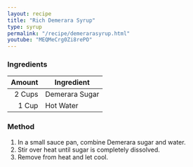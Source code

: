 ```yaml
---
layout: recipe
title: "Rich Demerara Syrup"
type: syrup
permalink: "/recipe/demerarasyrup.html"
youtube: "MEQMeCrg0Zi8rePO"
---
```


### Ingredients

| Amount  | Ingredient    |
| -----: | -------------- |
| 2 Cups | Demerara Sugar |
|  1 Cup | Hot Water      |

### Method

1. In a small sauce pan, combine Demerara sugar and water.
2. Stir over heat until sugar is completely dissolved.
3. Remove from heat and let cool.
